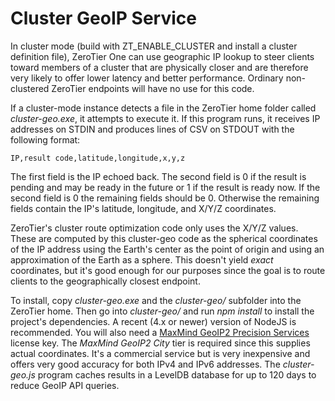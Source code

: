 Cluster GeoIP Service
======

In cluster mode (build with ZT\_ENABLE\_CLUSTER and install a cluster definition file), ZeroTier One can use geographic IP lookup to steer clients toward members of a cluster that are physically closer and are therefore very likely to offer lower latency and better performance. Ordinary non-clustered ZeroTier endpoints will have no use for this code.

If a cluster-mode instance detects a file in the ZeroTier home folder called *cluster-geo.exe*, it attempts to execute it. If this program runs, it receives IP addresses on STDIN and produces lines of CSV on STDOUT with the following format:

    IP,result code,latitude,longitude,x,y,z

The first field is the IP echoed back. The second field is 0 if the result is pending and may be ready in the future or 1 if the result is ready now. If the second field is 0 the remaining fields should be 0. Otherwise the remaining fields contain the IP's latitude, longitude, and X/Y/Z coordinates.

ZeroTier's cluster route optimization code only uses the X/Y/Z values. These are computed by this cluster-geo code as the spherical coordinates of the IP address using the Earth's center as the point of origin and using an approximation of the Earth as a sphere. This doesn't yield *exact* coordinates, but it's good enough for our purposes since the goal is to route clients to the geographically closest endpoint.

To install, copy *cluster-geo.exe* and the *cluster-geo/* subfolder into the ZeroTier home. Then go into *cluster-geo/* and run *npm install* to install the project's dependencies. A recent (4.x or newer) version of NodeJS is recommended. You will also need a [MaxMind GeoIP2 Precision Services](https://www.maxmind.com/) license key. The *MaxMind GeoIP2 City* tier is required since this supplies actual coordinates. It's a commercial service but is very inexpensive and offers very good accuracy for both IPv4 and IPv6 addresses. The *cluster-geo.js* program caches results in a LevelDB database for up to 120 days to reduce GeoIP API queries.
